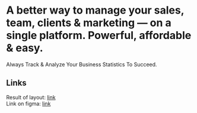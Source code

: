 # A better way to manage your sales, team, clients & marketing — on a single platform. Powerful, affordable & easy.

Always Track & Analyze Your Business Statistics To Succeed.

## Links

Result of layout: [link](https://secretlodge.github.io/the18/) <br/>
Link on figma: [link](<https://www.figma.com/design/83Vr9pLHAV6p0zCPRshRBk/High-Landing-(the18.design)-Free-(Community)?node-id=154-12829&t=js4mqtCM6eiFryBU-0>)
